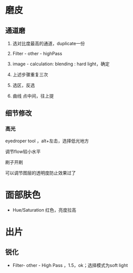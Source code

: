 
# 磨皮


## 通道磨

1. 选对比度最高的通道，duplicate一份

2. Filter - other - highPass

3. image - calculation: blending : hard light，确定

4. 上述步骤重复三次

5. 选区，反选

6. 曲线 点中间，往上提




## 细节修改

### 高光

eyedroper tool ，alt+左击，选择低光地方


调节flow较小水平


刷子开刷

可以调节图层的透明度防止效果过了

### 




# 面部肤色

- Hue/Saturation 红色，亮度拉高







# 出片

## 锐化

- Filter- other - High Pass ，1.5，ok；选择模式为soft light